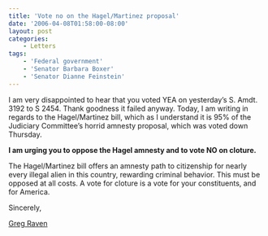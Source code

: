 ```yaml
---
title: 'Vote no on the Hagel/Martinez proposal'
date: '2006-04-08T01:58:00-08:00'
layout: post
categories:
    - Letters
tags:
    - 'Federal government'
    - 'Senator Barbara Boxer'
    - 'Senator Dianne Feinstein'
---
```


I am very disappointed to hear that you voted YEA on yesterday’s S. Amdt. 3192 to S 2454. Thank goodness it failed anyway. Today, I am writing in regards to the Hagel/Martinez bill, which as I understand it is 95% of the Judiciary Committee’s horrid amnesty proposal, which was voted down Thursday.

**I am urging you to oppose the Hagel amnesty and to vote NO on cloture.**

The Hagel/Martinez bill offers an amnesty path to citizenship for nearly every illegal alien in this country, rewarding criminal behavior. This must be opposed at all costs. A vote for cloture is a vote for your constituents, and for America.

Sincerely,

[Greg Raven](https://www.gregraven.org/)